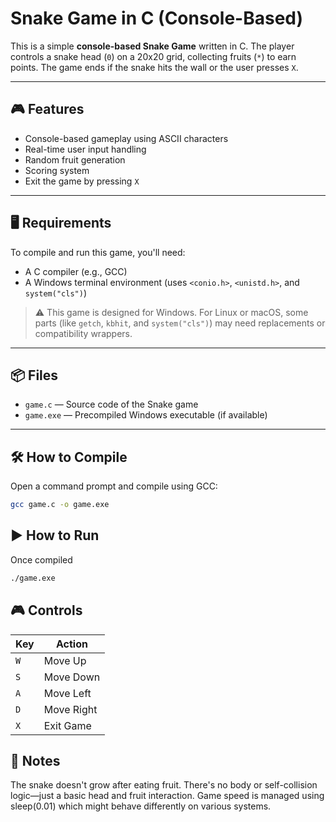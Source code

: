 # Snake Game in C (Console-Based)

This is a simple **console-based Snake Game** written in C. The player controls a snake head (`0`) on a 20x20 grid, collecting fruits (`*`) to earn points. The game ends if the snake hits the wall or the user presses `X`.

---

## 🎮 Features

- Console-based gameplay using ASCII characters
- Real-time user input handling
- Random fruit generation
- Scoring system
- Exit the game by pressing `X`

---

## 🖥️ Requirements

To compile and run this game, you'll need:

- A C compiler (e.g., GCC)
- A Windows terminal environment (uses `<conio.h>`, `<unistd.h>`, and `system("cls")`)

> ⚠️ This game is designed for Windows. For Linux or macOS, some parts (like `getch`, `kbhit`, and `system("cls")`) may need replacements or compatibility wrappers.

---

## 📦 Files

- `game.c` — Source code of the Snake game
- `game.exe` — Precompiled Windows executable (if available)

---

## 🛠️ How to Compile

Open a command prompt and compile using GCC:

```bash
gcc game.c -o game.exe
```
## ▶️ How to Run

Once compiled

```bash
./game.exe
```
## 🎮 Controls

| Key | Action     |
| --- | ---------- |
| `W` | Move Up    |
| `S` | Move Down  |
| `A` | Move Left  |
| `D` | Move Right |
| `X` | Exit Game  |

## 📝 Notes
The snake doesn't grow after eating fruit.
There's no body or self-collision logic—just a basic head and fruit interaction.
Game speed is managed using sleep(0.01) which might behave differently on various systems.





